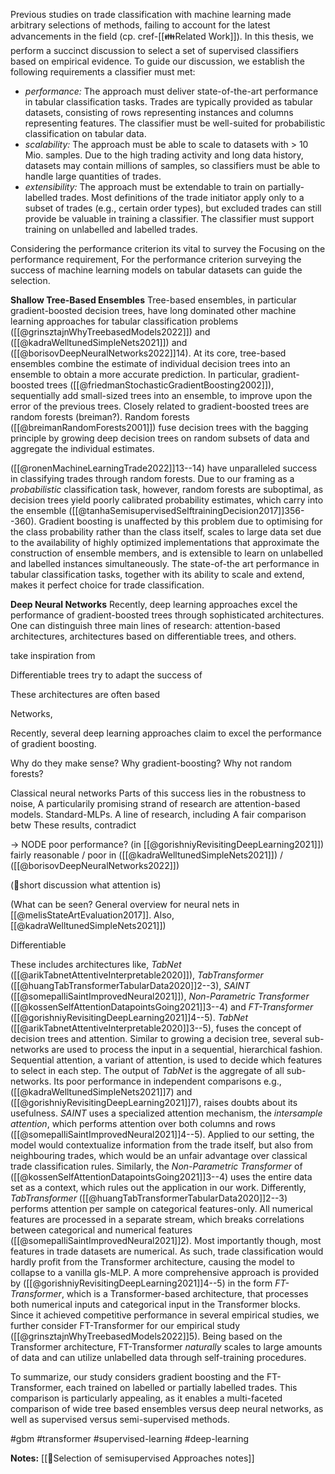 Previous studies on trade classification with machine learning made arbitrary selections of methods, failing to account for the latest advancements in the field (cp. cref-[[👪Related Work]]).  In this thesis, we perform a succinct discussion to select a set of supervised classifiers based on empirical evidence. To guide our discussion, we establish the following requirements a classifier must met:
-  *performance:* The approach must deliver state-of-the-art performance in tabular classification tasks. Trades are typically provided as tabular datasets, consisting of rows representing instances and columns representing features. The classifier must be well-suited for probabilistic classification on tabular data.
-  *scalability:* The approach must be able to scale to datasets with $>$ 10 Mio. samples. Due to the high trading activity and long data history, datasets may contain millions of samples, so classifiers must be able to handle large quantities of trades.
- *extensibility:* The approach must be extendable to train on partially-labelled trades. Most definitions of the trade initiator apply only to a subset of trades (e.g., certain order types), but excluded trades can still provide be valuable in training a classifier. The classifier must support training on unlabelled and labelled trades.

Considering the performance criterion its vital to survey the 
Focusing on the performance requirement, 
For the performance criterion surveying the success of machine learning models on tabular datasets can guide the selection.

**Shallow Tree-Based Ensembles**
Tree-based ensembles, in particular gradient-boosted decision trees, have long dominated other machine learning approaches for tabular classification problems ([[@grinsztajnWhyTreebasedModels2022]]) and ([[@kadraWelltunedSimpleNets2021]]) and ([[@borisovDeepNeuralNetworks2022]]14). At its core, tree-based ensembles combine the estimate of individual decision trees into an ensemble to obtain a more accurate prediction. In particular, gradient-boosted trees ([[@friedmanStochasticGradientBoosting2002]]), sequentially add small-sized trees into an ensemble, to improve upon the error of the previous trees. Closely related to gradient-boosted trees are random forests (breiman?). Random forests ([[@breimanRandomForests2001]]) fuse decision trees with the bagging principle by growing deep decision trees on random subsets of data and aggregate the individual estimates. 

([[@ronenMachineLearningTrade2022]]13--14) have unparalleled success in classifying trades through random forests. Due to our framing as a *probabilistic* classification task, however, random forests are suboptimal, as decision trees yield poorly calibrated probability estimates, which carry into the ensemble ([[@tanhaSemisupervisedSelftrainingDecision2017]]356--360). Gradient boosting is unaffected by this problem due to optimising for the class probability rather than the class itself, scales to large data set due to the availability of highly optimized implementations that approximate the construction of ensemble members, and is extensible to learn on unlabelled and labelled instances simultaneously. The state-of-the art performance in tabular classification tasks, together with its ability to scale and extend, makes it perfect choice for trade classification.

**Deep Neural Networks**
Recently, deep learning approaches excel the performance of gradient-boosted trees through sophisticated architectures. One can distinguish three main lines of research: attention-based architectures, architectures based on differentiable trees, and others.

take inspiration from 

Differentiable trees try to adapt the success of 

These architectures are often based 

Networks, 


Recently, several deep learning approaches claim to excel the performance of gradient boosting. 



Why do they make sense?
Why gradient-boosting? Why not random forests?

Classical neural networks 
Parts of this success lies in the robustness to noise, 
A particularily promising strand of research are attention-based models.
Standard-MLPs. 
A line of research, including 
A fair comparison betw
These results, contradict 

-> NODE poor performance? (in [[@gorishniyRevisitingDeepLearning2021]]) fairly reasonable / poor in ([[@kadraWelltunedSimpleNets2021]]) / ([[@borisovDeepNeuralNetworks2022]])

(🚧short discussion what attention is)

(What can be seen? General overview for neural nets in [[@melisStateArtEvaluation2017]]. Also, [[@kadraWelltunedSimpleNets2021]])

Differentiable 

These includes architectures like, *TabNet* ([[@arikTabnetAttentiveInterpretable2020]]), *TabTransformer* ([[@huangTabTransformerTabularData2020]]2--3), *SAINT* ([[@somepalliSaintImprovedNeural2021]]), *Non-Parametric Transformer* ([[@kossenSelfAttentionDatapointsGoing2021]]3--4)  and *FT-Transformer* ([[@gorishniyRevisitingDeepLearning2021]]4--5). *TabNet* ([[@arikTabnetAttentiveInterpretable2020]]3--5), fuses the concept of decision trees and attention. Similar to growing a decision tree, several sub-networks are used to process the input in a sequential, hierarchical fashion. Sequential attention, a variant of attention, is used to decide which features to select in each step. The output of *TabNet* is the aggregate of all sub-networks. Its poor performance in independent comparisons e.g., ([[@kadraWelltunedSimpleNets2021]]7) and ([[@gorishniyRevisitingDeepLearning2021]]7), raises doubts about its usefulness. *SAINT* uses a specialized attention mechanism, the *intersample attention*, which performs attention over both columns and rows ([[@somepalliSaintImprovedNeural2021]]4--5). Applied to our setting, the model would contextualize information from the trade itself, but also from neighbouring trades, which would be an unfair advantage over classical trade classification rules. Similarly, the *Non-Parametric Transformer* of ([[@kossenSelfAttentionDatapointsGoing2021]]3--4) uses the entire data set as a context, which rules out the application in our work. Differently, *TabTransformer* ([[@huangTabTransformerTabularData2020]]2--3) performs attention per sample on categorical features-only. All numerical features are processed in a separate stream, which breaks correlations between categorical and numerical features ([[@somepalliSaintImprovedNeural2021]]2). Most importantly though, most features in trade datasets are numerical. As such, trade classification would hardly profit from the Transformer architecture, causing the model to collapse to a vanilla gls-MLP. A more comprehensive approach is provided by ([[@gorishniyRevisitingDeepLearning2021]]4--5) in the form *FT-Transformer*, which is a Transformer-based architecture, that processes both numerical inputs and categorical input in the Transformer blocks. Since it achieved competitive performance in several empirical studies, we further consider FT-Transformer for our empirical study ([[@grinsztajnWhyTreebasedModels2022]]5). Being based on the Transformer architecture, FT-Transformer *naturally* scales to large amounts of data and can utilize unlabelled data through self-training procedures. 

To summarize, our study considers gradient boosting and the FT-Transformer, each trained on labelled or partially labelled trades. This comparison is particularly appealing, as it enables a multi-faceted comparison of wide tree based ensembles versus deep neural networks, as well as supervised versus semi-supervised methods.

#gbm #transformer #supervised-learning #deep-learning 

**Notes:**
[[🍪Selection of semisupervised Approaches notes]]